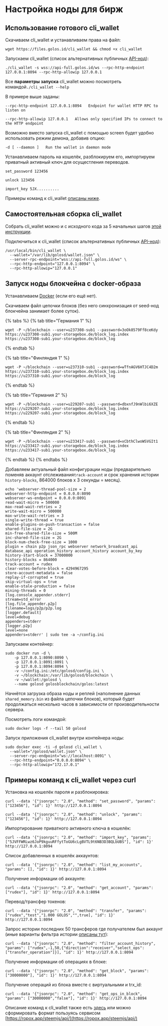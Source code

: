 # Настройка ноды для бирж

## Использование готового cli\_wallet

Скачиваем cli\_wallet и устанавливаем права на файл:

```text
wget https://files.golos.id/cli_wallet && chmod +x cli_wallet
```

Запускаем cli\_wallet \(список альтернативных публичных [API-нод](https://golos.id/nodes)\):

```text
./cli_wallet -s wss://api-full.golos.id/ws --rpc-http-endpoint 127.0.0.1:8094 --rpc-http-allowip 127.0.0.1
```

Все **параметры запуска** cli\_wallet можно посмотреть командой`./cli_wallet --help`

В примере выше заданы: 

`--rpc-http-endpoint 127.0.0.1:8094  
Endpoint for wallet HTTP RPC to listen on`

`--rpc-http-allowip 127.0.0.1  
Allows only specified IPs to connect to the HTTP endpoint`

Возможно вместо запуска cli\_wallet с помощью screen будет удобно использовать режим демона, добавив опцию:

`-d [ --daemon ]  
Run the wallet in daemon mode`

Устанавливаем пароль на кошелёк, разблокируем его, импортируем приватный активный ключ для осущестления переводов.

```text
set_password 123456

unlock 123456

import_key 5JX..........
```

Примеры команд к cli\_wallet [описаны ниже](guide-exchange.md#primery-komand-k-cli_wallet-cherez-curl).

## Самостоятельная сборка cli\_wallet

Собрать cli\_wallet можно и с исходного кода за 5 начальных шагов [этой инструкции](../../developers/hardforks/hf18_instruction.md#razdel_4-iznachalnaya-ustanovka-blokcheina).

Подключиться к cli\_wallet \(список альтернативных публичных [API-нод](https://golos.id/nodes)\):

```text
/usr/local/bin/cli_wallet \
  --wallet="/var/lib/golosd/wallet.json" \
  --server-rpc-endpoint="wss://api-full.golos.id/ws" \
  --rpc-http-endpoint="127.0.0.1:8094" \
  --rpc-http-allowip="127.0.0.1"
```

## Запуск ноды блокчейна с docker-образа

Устанавливаем [Docker](https://wiki.golos.id/witnesses/node/guide#ustanavlivaem-docker) \(если его ещё нет\).

Скачиваем файл цепочки блоков \(без него синхронизация от seed-нод блокчейна занимает более суток\).

{% tabs %}
{% tab title="Германия 1" %}
```
wget -P ~/blockchain --user=u237308-sub1 --password=3oOk8579Ff8ceKdy https://u237308-sub1.your-storagebox.de/block_log.index https://u237308-sub1.your-storagebox.de/block_log

```
{% endtab %}

{% tab title="Финляндия 1" %}
```
wget -P ~/blockchain --user=u237310-sub1 --password=wTfnAGV6HTJC4D2m https://u237310-sub1.your-storagebox.de/block_log.index https://u237310-sub1.your-storagebox.de/block_log

```
{% endtab %}

{% tab title="Германия 2" %}
```text
wget -P ~/blockchain --user=u229207-sub1 --password=dbxnfJ9nWlbi6XZE https://u229207-sub1.your-storagebox.de/block_log.index https://u229207-sub1.your-storagebox.de/block_log

```
{% endtab %}

{% tab title="Финляндия 2" %}
```text
wget -P ~/blockchain --user=u233417-sub1 --password=xCbthClwoWSVGIt1 https://u233417-sub1.your-storagebox.de/block_log.index https://u233417-sub1.your-storagebox.de/block_log

```
{% endtab %}
{% endtabs %}

Добавляем актуальный файл конфигурации ноды \(предварительно поменяв аккаунт отслеживания`track-account` и срок хранения истории `history-blocks`, 864000 блоков x 3 секунды = месяц\).

```text
echo 'webserver-thread-pool-size = 2
webserver-http-endpoint = 0.0.0.0:8090
webserver-ws-endpoint = 0.0.0.0:8091
read-wait-micro = 500000
max-read-wait-retries = 2
write-wait-micro = 500000
max-write-wait-retries = 3
single-write-thread = true
enable-plugins-on-push-transaction = false
shared-file-size = 2G
min-free-shared-file-size = 500M
inc-shared-file-size = 2G
block-num-check-free-size = 1000
plugin = chain p2p json_rpc webserver network_broadcast_api database_api operation_history account_history account_by_key
history-start-block = 37000000
history-blocks = 864000
track-account = rudex
clear-votes-before-block = 4294967295
store-account-metadata = false
replay-if-corrupted = true
skip-virtual-ops = true
enable-stale-production = false
mining-threads = 0
[log.console_appender.stderr]
stream=std_error
[log.file_appender.p2p]
filename=logs/p2p/p2p.log
[logger.default]
level=debug
appenders=stderr
[logger.p2p]
level=none
appenders=stderr' | sudo tee -a ~/config.ini
```

Запускаем контейнер:

```text
sudo docker run -d \
    -p 127.0.0.1:8090:8090 \
    -p 127.0.0.1:8091:8091 \
    -p 127.0.0.1:8094:8094 \
    -v ~/config.ini:/etc/golosd/config.ini \
    -v ~/blockchain:/var/lib/golosd/blockchain \
    -v ~/wallet:/golosd \
    --name golosd golosblockchain/golos:latest
```

Начнётся загрузка образа ноды и реплей \(наполнение данных `shared_memory.bin` из файла цепочки блоков\), который будет продолжаться несколько часов в зависимости от производительности сервера.

Посмотреть логи командой:

```text
sudo docker logs -f --tail 50 golosd
```

Запуск приложения cli\_wallet внутри контейнера ноды:

```text
sudo docker exec -ti -d golosd cli_wallet \
  --wallet="/golosd/wallet.json" \
  --server-rpc-endpoint="ws://localhost:8091" \
  --rpc-http-endpoint="0.0.0.0:8094" \
  --rpc-http-allowip="172.17.0.1"
```

## Примеры команд к cli\_wallet через curl

Установка на кошелёк пароля и разблокировка:

```text
curl --data '{"jsonrpc": "2.0", "method": "set_password", "params": ["123456"], "id": 1}' http://127.0.0.1:8094
```

```text
curl --data '{"jsonrpc": "2.0", "method": "unlock", "params": ["123456"], "id": 1}' http://127.0.0.1:8094
```

Импортирование приватного активного ключа в кошелёк:

```text
curl --data '{"jsonrpc": "2.0", "method": "import_key", "params": ["5JVFFWRLwz6JoP9kguuRFfytToGU6cLgBVTL9t6NB3D3BQLbUBS"], "id": 1}' http://127.0.0.1:8094
```

Список добавленных в кошелёк аккаунтов:

```text
curl --data '{"jsonrpc": "2.0", "method": "list_my_accounts", "params": [], "id": 1}' http://127.0.0.1:8094
```

Получение информации об аккаунте:

```text
curl --data '{"jsonrpc": "2.0", "method": "get_account", "params": ["rudex"], "id": 1}' http://127.0.0.1:8094
```

Перевод/трансфер токенов:

```text
curl --data '{"jsonrpc": "2.0", "method": "transfer", "params": ["rudex","test","1.000 GOLOS","",true], "id": 1}' http://127.0.0.1:8094
```

Запрос истории последних 50 трансферов где получателем был аккаунт \(иные варианты фильтра истории [описаны тут](../../developers/hardforks/sf18.4_release.md#filtraciya-zaprashivaemoi-informacii-ob-operaciyakh-iz-istorii-akkaunta)\):

```text
curl --data '{"jsonrpc": "2.0", "method": "filter_account_history", "params": ["rudex",-1,50,{"direction":"receiver","select_ops":["transfer_operation"]}], "id": 1}' http://127.0.0.1:8094
```

Получение информации об операциях в блоке:

```text
curl --data '{"jsonrpc": "2.0", "method": "get_block", "params": ["30000000"], "id": 1}' http://127.0.0.1:8094
```

Получение операций из блока вместе с виртуальными и trx\_id:

```text
curl --data '{"jsonrpc": "2.0", "method": "get_ops_in_block", "params": ["30000000","false"], "id": 1}' http://127.0.0.1:8094
```

Описание команд к cli\_wallet также есть [здесь](../../developers/api/cli-wallet.md) или можно сформировать формат пользуясь сервисом [https://ropox.app/steemjs/api/](https://ropox.app/steemjs/api/)

